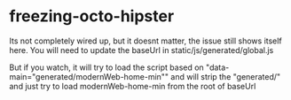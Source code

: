 freezing-octo-hipster
=====================

Its not completely wired up, but it doesnt matter, the issue still shows itself here.  You will need to update the baseUrl in static/js/generated/global.js

But if you watch, it will try to load the script based on "data-main="generated/modernWeb-home-min"" and will strip the "generated/" and just try to load modernWeb-home-min from the root of baseUrl

